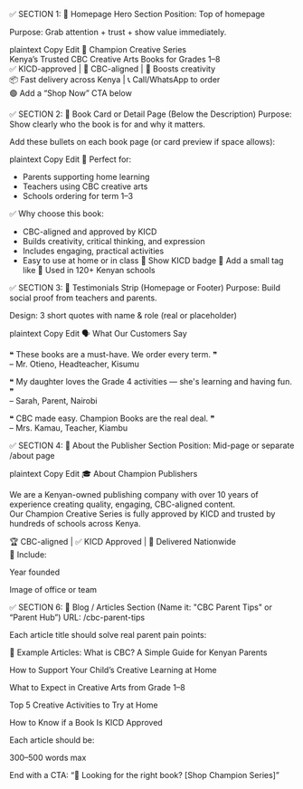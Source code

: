 ✅ SECTION 1: 📍 Homepage Hero Section
Position: Top of homepage

Purpose: Grab attention + trust + show value immediately.

plaintext
Copy
Edit
📘 Champion Creative Series  
Kenya’s Trusted CBC Creative Arts Books for Grades 1–8  
✅ KICD-approved | 🎨 CBC-aligned | 🚀 Boosts creativity  
📦 Fast delivery across Kenya | 📞 Call/WhatsApp to order  
🟢 Add a “Shop Now” CTA below


✅ SECTION 2: 📍 Book Card or Detail Page (Below the Description)
Purpose: Show clearly who the book is for and why it matters.

Add these bullets on each book page (or card preview if space allows):

plaintext
Copy
Edit
🎯 Perfect for:  
- Parents supporting home learning  
- Teachers using CBC creative arts  
- Schools ordering for term 1–3

✅ Why choose this book:  
- CBC-aligned and approved by KICD  
- Builds creativity, critical thinking, and expression  
- Includes engaging, practical activities  
- Easy to use at home or in class
🔵 Show KICD badge
🔵 Add a small tag like 📘 Used in 120+ Kenyan schools


✅ SECTION 3: 📍 Testimonials Strip (Homepage or Footer)
Purpose: Build social proof from teachers and parents.

Design: 3 short quotes with name & role (real or placeholder)

plaintext
Copy
Edit
🗣️ What Our Customers Say

❝ These books are a must-have. We order every term. ❞  
– Mr. Otieno, Headteacher, Kisumu

❝ My daughter loves the Grade 4 activities — she's learning and having fun. ❞  
– Sarah, Parent, Nairobi

❝ CBC made easy. Champion Books are the real deal. ❞  
– Mrs. Kamau, Teacher, Kiambu


✅ SECTION 4: 📍 About the Publisher Section
Position: Mid-page or separate /about page

plaintext
Copy
Edit
🎓 About Champion Publishers  

We are a Kenyan-owned publishing company with over 10 years of experience creating quality, engaging, CBC-aligned content.  
Our Champion Creative Series is fully approved by KICD and trusted by hundreds of schools across Kenya.

🏆 CBC-aligned | ✅ KICD Approved | 🚚 Delivered Nationwide  
🔵 Include:

Year founded

Image of office or team

✅ SECTION 6: 📍 Blog / Articles Section (Name it: "CBC Parent Tips" or “Parent Hub”)
URL: /cbc-parent-tips

Each article title should solve real parent pain points:

📝 Example Articles:
What is CBC? A Simple Guide for Kenyan Parents

How to Support Your Child’s Creative Learning at Home

What to Expect in Creative Arts from Grade 1–8

Top 5 Creative Activities to Try at Home

How to Know if a Book Is KICD Approved

Each article should be:

300–500 words max

End with a CTA: “📘 Looking for the right book? [Shop Champion Series]”